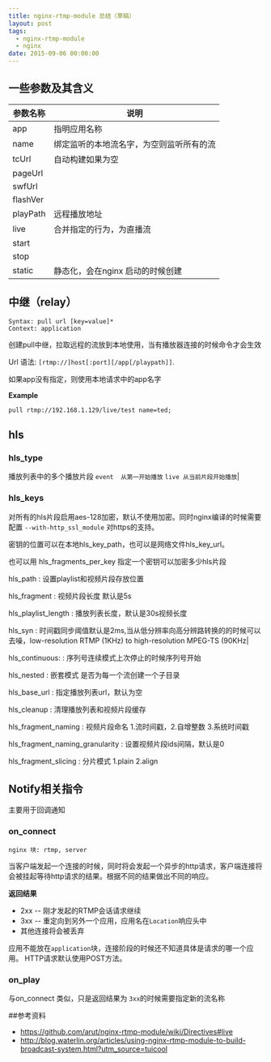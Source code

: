 ```yaml
---
title: nginx-rtmp-module 总结（草稿）
layout: post
tags:
  - nginx-rtmp-module
  - nginx
date: 2015-09-06 00:00:00
---
```


## 一些参数及其含义

|参数名称|说明|
|---|---|
|app|指明应用名称|
|name|绑定监听的本地流名字，为空则监听所有的流|
|tcUrl|自动构建如果为空|
|pageUrl||
|swfUrl||
|flashVer||
|playPath|远程播放地址|
|live|合并指定的行为，为直播流|
|start||
|stop||
|static|静态化，会在nginx 启动的时候创建|


## 中继（relay）
    Syntax: pull url [key=value]*
    Context: application

创建pull中继，拉取远程的流放到本地使用，当有播放器连接的时候命令才会生效

Url 语法: `[rtmp://]host[:port][/app[/playpath]]`.

如果app没有指定，则使用本地请求中的app名字




**Example**

    pull rtmp://192.168.1.129/live/test name=ted;

## hls

### hls_type
播放列表中的多个播放片段 `event  从第一开始播放` `live 从当前片段开始播放`|

<!-- 播放列表什么个意思？
有什么参数配置？代表什么意思？ -->
### hls_keys 

对所有的hls片段启用aes-128加密，默认不使用加密。同时nginx编译的时候需要配置 `--with-http_ssl_module`  对https的支持。

密钥的位置可以在本地hls_key_path，也可以是网络文件hls_key_url。

也可以用 hls_fragments_per_key 指定一个密钥可以加密多少hls片段





hls_path
: 设置playlist和视频片段存放位置

hls_fragment
: 视频片段长度 默认是5s

hls_playlist_length
: 播放列表长度，默认是30s视频长度

hls_syn
: 时间戳同步阈值默认是2ms,当从低分辨率向高分辨路转换的的时候可以去噪，low-resolution RTMP (1KHz) to high-resolution MPEG-TS (90KHz|

hls_continuous:
: 序列号连续模式上次停止的时候序列号开始

hls_nested
: 嵌套模式 是否为每一个流创建一个子目录

hls_base_url
: 指定播放列表url，默认为空

hls_cleanup
: 清理播放列表和视频片段缓存

hls_fragment_naming
: 视频片段命名 1.流时间戳，2.自增整数 3.系统时间戳

hls_fragment_naming_granularity
: 设置视频片段ids间隔，默认是0

hls_fragment_slicing
: 分片模式    1.plain 2.align




## Notify相关指令
主要用于回调通知
### on_connect

    nginx 块: rtmp, server

当客户端发起一个连接的时候，同时将会发起一个异步的http请求，客户端连接将会被挂起等待http请求的结果。根据不同的结果做出不同的响应。

**返回结果**
- 2xx -- 刚才发起的RTMP会话请求继续
- 3xx -- 重定向到另外一个应用，应用名在`Location`响应头中
- 其他连接将会被丢弃

应用不能放在`application`块，连接阶段的时候还不知道具体是请求的哪一个应用。
HTTP请求默认使用POST方法。


### on_play
与on_connect 类似，只是返回结果为 `3xx`的时候需要指定新的流名称


##参考资料
- https://github.com/arut/nginx-rtmp-module/wiki/Directives#live
- http://blog.waterlin.org/articles/using-nginx-rtmp-module-to-build-broadcast-system.html?utm_source=tuicool
